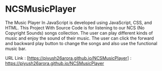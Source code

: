 # NCSMusicPlayer
The Music Player In JavaScript is developed using JavaScript, CSS, and HTML. This Project With Source Code is for listening to our NCS (No Copyright Sounds) songs collection. The user can play different kinds of music and enjoy the sound of their music. The user can click the forward and backward play button to change the songs and also use the functional music bar.

URL Link : [https://piyush26arora.github.io/NCSMusicPlayer] : https://piyush26arora.github.io/NCSMusicPlayer
